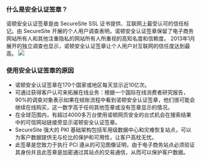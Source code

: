 ### 什么是安全认证签章？

诺顿安全认证签章是由 SecureSite SSL 证书提供、互联网上最受认可的信任标记。由 SecureSite 开展的个人用户调查表明，诺顿安全认证签章保留了电子商务网站所有人和其他注重隐私的网站所有人所重视的高知名度和信赖度。 2013年1月展开的独立调查也显示，诺顿安全认证签章让个人用户对互联网的信任度达到最高。
![](https://main.qcloudimg.com/raw/ab6abd4fe045452c9f36b7f2fbca05e2.png)

### 使用安全认证签章的原因
- 诺顿安全认证签章在170个国家或地区每天显示近10亿次。
- 可通过获得客户认可来拓展在线业务：根据一个国际在线消费者研究报告，90%的调查对象表示如果在结账流程中看到诺顿安全认证签章，他们很可能会继续在线购买，这一数字高于任何其他签章或没有签章显示的情况。
- 在全球范围内，有超过4000多万台使用诺顿网页安全的台式机会在搜索结果中的可信网站链接旁显示诺顿安全认证签章。
- SecureSite 强大的 PKI 基础架构包括军用级数据中心和灾难恢复站点，可以为客户数据提供无与伦比的保护和可用性，让客户高枕无忧。
- 此签章是您致力于执行 PCI 遵从的可见图像证明，由于电子商务站点必须验证其身份并且此签章是加密通过其站点的交易通信，从而可以保护客户数据。

